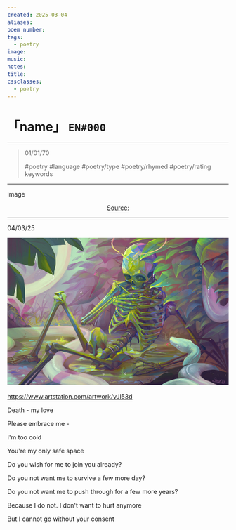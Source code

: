 ```yaml
---
created: 2025-03-04
aliases:
poem number:
tags:
  - poetry
image:
music:
notes:
title:
cssclasses:
  - poetry
---
```

# 「name」 `EN#000`

---

> 01/01/70
>  
> #poetry
> #language
> #poetry/type
> #poetry/rhymed
> #poetry/rating
> keywords

---

image

<center class="img_caption"><a href="https://" class="source-link">Source: </a></center>

---

04/03/25

  
![poem-please_let_me_rot](../!art/poem-please_let_me_rot.jpg)

https://www.artstation.com/artwork/vJl53d

Death - my love

Please embrace me -

I'm too cold

You're my only safe space 

Do you wish for me to join you already?

Do you not want me to survive a few more day?

Do you not want me to push through for a few more years?

Because I do not. I don't want to hurt anymore

But I cannot go without your consent